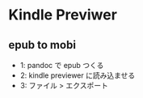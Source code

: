 # Kindle Previwer

## epub to mobi
- 1: pandoc で epub つくる
- 2: kindle previewer に読み込ませる
- 3: ファイル > エクスポート
